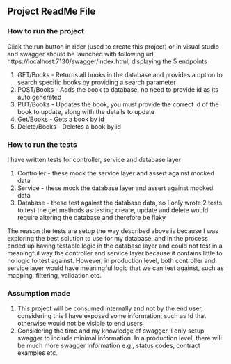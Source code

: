 ## Project ReadMe File

### How to run the project

Click the run button in rider (used to create this project) or in visual studio and swagger should be launched with following url https://localhost:7130/swagger/index.html, displaying the 5 endpoints
1. GET/Books - Returns all books in the database and provides a option to search specific books by providing a search parameter 
2. POST/Books - Adds the book to database, no need to provide id as its auto generated
3. PUT/Books - Updates the book, you must provide the correct id of the book to update, along with the details to update
4. Get/Books - Gets a book by id
5. Delete/Books - Deletes a book by id

### How to run the tests

I have written tests for controller, service and database layer

1. Controller - these mock the service layer and assert against mocked data
2. Service - these mock the database layer and assert against mocked data
3. Database - these test against the database data, so I only wrote 2 tests to test the get methods as testing create, update and delete would require altering the database and therefore be flaky

The reason the tests are setup the way described above is because I was exploring the best solution to use for my database, and in the process ended up having testable logic in the database layer and could not test in a meaningful way the controller and service layer because it contains little to no logic to test against. However, in production level, both controller and service layer would have meaningful logic that we can test against, such as mapping, filtering, validation etc.

### Assumption made

1. This project will be consumed internally and not by the end user, considering this I have exposed some information, such as Id that otherwise would not be visible to end users
2. Considering the time and my knowledge of swagger, I only setup swagger to include minimal information. In a production level, there will be much more swagger information e.g., status codes, contract examples etc.
